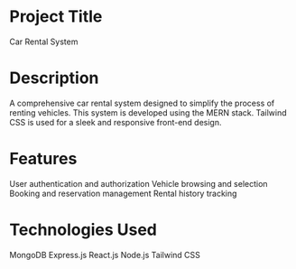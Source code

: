 # Project Title
Car Rental System

# Description
A comprehensive car rental system designed to simplify the process of renting vehicles. This system is developed using the MERN stack. Tailwind CSS is used for a sleek and responsive front-end design.

# Features
User authentication and authorization
Vehicle browsing and selection
Booking and reservation management
Rental history tracking
# Technologies Used
MongoDB
Express.js
React.js
Node.js
Tailwind CSS
